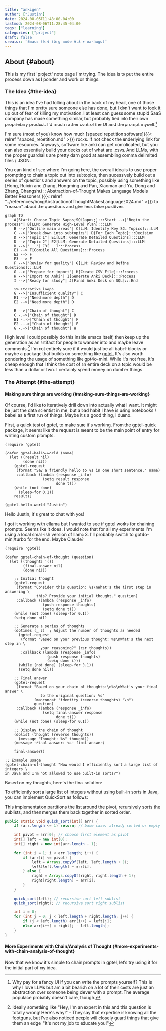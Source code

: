 ```yaml
---
title: "ankigen"
author: ["Justin"]
date: 2024-08-05T11:48:00-04:00
lastmod: 2024-08-06T11:28:45-04:00
tags: ["learning"]
categories: ["project"]
draft: false
creator: "Emacs 29.4 (Org mode 9.8 + ox-hugo)"
---
```


<div class="outline-1 jvc">

## About {#about}

This is my first 'project' note page I'm trying. The idea is to put the entire
process down as I ponder and work on things.

<div class="outline-2 jvc">

### The Idea {#the-idea}

This is an idea I've had lolling about in the back of my head, one of those
things that I'm pretty sure someone else has done, but I don't want to look it
up out of fear of killing my motivation. I at least can guess some stupid SaaS
company has made something similar, but probably tied into their own proprietary
product. I'd much rather control the UI and the prompt myself.[^fn:1]

I'm sure (most of you) know how much [spaced repetition software]({{< relref "spaced_repetition.md" >}}) rocks. If not
check the underlying link for some resources. Anyways, software like anki can
get complicated, but you can also essentially build your decks out of what are
.csvs. And LLMs, with the proper guardrails are pretty darn good at assembling comma
delimited files / JSON.

You can kind of see where I'm going here, the overall idea is to use proper
prompting to chain a topic out into subtopics, then sucessively build out a
series of questions and answers on the topic, possibly using something like
[Hong, Ruixin and Zhang, Hongming and Pan, Xiaoman and Yu, Dong and Zhang,
Changshui :: Abstraction-of-Thought Makes Language Models Better Reasoners]({{< relref "../references/hongAbstractionofThoughtMakesLanguage2024.md" >}}) to
"reason" about the questions and give less false positives.

```mermaid { exports="both" results="raw" }
graph TD
    A[Start: Choose Topic &apos;SQL&apos;]:::Start -->|"Begin the process"| B[LLM: Generate High-Level Plan]:::LLM
    B -->|"Outline main areas"| C[LLM: Identify Key SQL Topics]:::LLM
    C -->|"Break down into subtopics"| D{For Each Topic}:::Decision
    D -->|"Topic 1"| E1[LLM: Generate Detailed Questions]:::LLM
    D -->|"Topic 2"| E2[LLM: Generate Detailed Questions]:::LLM
    D -->|"..."| E3[...]:::Process
    E1 --> F[Compile All Questions]:::Process
    E2 --> F
    E3 --> F
    F -->|"Review for quality"| G[LLM: Review and Refine Questions]:::LLM
    G -->|"Prepare for import"| H[Create CSV File]:::Process
    H -->|"Import to Anki"| I[Generate Anki Deck]:::Process
    I -->|"Ready for study"| J[Final Anki Deck on SQL]:::End

    %% Iterative loops
    G -->|"Insufficient quality"| C
    E1 -->|"Need more depth"| D
    E2 -->|"Need more depth"| D

    B -->|"Chain of thought"| C
    C -.->|"Chain of thought"| D
    E1 -.->|"Chain of thought"| F
    E2 -.->|"Chain of thought"| F
    G -.->|"Chain of thought"| H
```

High level I could possibly do this inside emacs itself, then keep up the
generation as an artifact for people to wander into and maybe leave
comments.[^fn:2] I'm not entirely sure if it would just be all babel-blocks or
maybe a package that builds on something like [gptel.](https://github.com/karthink/gptel/blob/master/gptel-ollama.el) It's also worth pondering
the usage of something like gpt4o-mini. While it's not free, it's cheap enough
that I think the cost of an entire deck on a topic would be less than a dollar
or two. I certainly spend money on dumber things.

</div>

<div class="outline-2 jvc">

### The Attempt {#the-attempt}

<div class="outline-3 jvc">

#### Making sure things are working {#making-sure-things-are-working}

Of course, I'd like to iteratively drill down into actually what I want. It
might be just the data scientist in me, but a bad habit I have is using
notebooks / babel as a first run of things. Maybe it's a good thing, I dunno.

First, a quick test of gptel, to make sure it's working. From the gptel-quick
package, it seems like the request is meant to be the main point of entry for
writing custom prompts.

```emacs-lisp
(require 'gptel)

(defun gptel-hello-world (name)
  (let ((result nil)
        (done nil))
    (gptel-request
     (format "Say a friendly hello to %s in one short sentence." name)
     :callback (lambda (response _info)
                 (setq result response
                       done t)))
    (while (not done)
      (sleep-for 0.1))
    result))

(gptel-hello-world "Justin")
```

<div class="results">

Hello Justin, it's great to chat with you!

</div>

I got it working with ellama but I wanted to see if gptel works for chaining
prompts. Seems like it does. I would note that for all my experiments I'm using
a local small-ish version of llama 3. I'll probably switch to gpt4o-mini/turbo
for the end. Maybe Claude?

```emacs-lisp
(require 'gptel)

(defun gptel-chain-of-thought (question)
  (let ((thoughts '())
        (final-answer nil)
        (done nil))

    ;; Initial thought
    (gptel-request
     (format "Consider this question: %s\nWhat's the first step in answering \
              this? Provide your initial thought." question)
     :callback (lambda (response _info)
                 (push response thoughts)
                 (setq done t)))
    (while (not done) (sleep-for 0.1))
    (setq done nil)

    ;; Generate a series of thoughts
    (dotimes (_ 3)  ; Adjust the number of thoughts as needed
      (gptel-request
       (format "Based on your previous thought: %s\nWhat's the next step in \
                your reasoning?" (car thoughts))
       :callback (lambda (response _info)
                   (push response thoughts)
                   (setq done t)))
      (while (not done) (sleep-for 0.1))
      (setq done nil))

    ;; Final answer
    (gptel-request
     (format "Based on your chain of thoughts:\n%s\nWhat's your final answer \
                to the original question: %s"
             (mapconcat 'identity (reverse thoughts) "\n")
             question)
     :callback (lambda (response _info)
                 (setq final-answer response
                       done t)))
    (while (not done) (sleep-for 0.1))

    ;; Display the chain of thought
    (dolist (thought (reverse thoughts))
      (message "Thought: %s" thought))
    (message "Final Answer: %s" final-answer)

    final-answer))

;; Example usage
(gptel-chain-of-thought "How would I efficiently sort a large list of integers \
in Java and I'm not allowed to use built-in sorts?")
```

<div class="results">

Based on my thoughts, here's the final solution:

To efficiently sort a large list of integers without using built-in sorts in
Java, you can implement QuickSort as follows:

This implementation partitions the list around the pivot, recursively sorts the sublists, and then merges them back together in sorted order.

</div>

```java
public static void quick_sort(int[] arr) {
    if (arr.length <= 1) return; // base case: already sorted or empty

    int pivot = arr[0]; // choose first element as pivot
    int[] left = new int[0];
    int[] right = new int[arr.length - 1];

    for (int i = 1; i < arr.length; i++) {
        if (arr[i] <= pivot) {
            left = Arrays.copyOf(left, left.length + 1);
            left[left.length] = arr[i];
        } else {
            right = Arrays.copyOf(right, right.length + 1);
            right[right.length] = arr[i];
        }
    }

    quick_sort(left); // recursive sort left sublist
    quick_sort(right); // recursive sort right sublist

    int i = 0;
    for (int j = 0; j < left.length + right.length; j++) {
        if (j < left.length) arr[i++] = left[j];
        else arr[i++] = right[j - left.length];
    }
}
```

</div>

<div class="outline-3 jvc">

#### More Experiments with Chain/Analysis of Thought {#more-experiments-with-chain-analysis-of-thought}

Now that we know it's simple to chain prompts in gptel, let's try
using it for the initial part of my idea.

</div>

</div>

</div>

[^fn:1]: Why pay for a fancy UI if you can write the prompts yourself? This is why I
    love LLMs but am a bit bearish on a lot of their costs are just an abstraction
    over someone being clever with a prompt. The average populace probably doesn't
    care, though.
[^fn:2]: Ideally something like "Hey, I'm an expert in this and this question is
    totally wrong! Here's why!" - They say that expertise is knowing all the
    footguns, but I've also noticed people will closely guard things that give them
    an edge: "It's not my job to educate you!"
